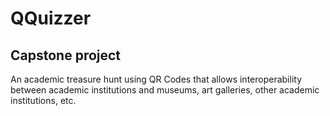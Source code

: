 QQuizzer
========

Capstone project
----------------

An academic treasure hunt using QR Codes that 
allows interoperability between academic institutions and 
museums, art galleries, other academic institutions, etc.
